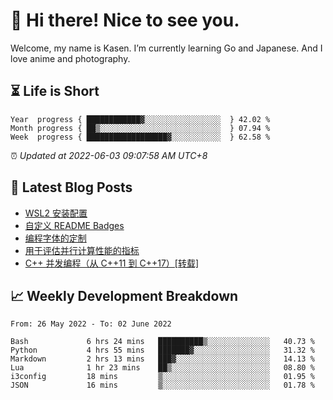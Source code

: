 <h1>👋 Hi there! Nice to see you.</h1>

Welcome, my name is Kasen. I’m currently learning Go and Japanese. And I love anime and photography.


## ⏳ Life is Short

<!-- Start of Time Progress Bar -->
``` text
Year  progress { ████████████▓░░░░░░░░░░░░░░░░░  } 42.02 %
Month progress { ██▒░░░░░░░░░░░░░░░░░░░░░░░░░░░  } 07.94 %
Week  progress { ██████████████████▓░░░░░░░░░░░  } 62.58 %
```

⏰ *Updated at 2022-06-03 09:07:58 AM UTC+8*

<!-- End of Time Progress Bar -->

## 📝 Latest Blog Posts

<!-- BLOG-POST-LIST:START -->
- [WSL2 安装配置](https://blog.imkasen.com/wsl2-config.html)
- [自定义 README Badges](https://blog.imkasen.com/custom-readme-badges.html)
- [编程字体的定制](https://blog.imkasen.com/coding-fonts-configuration.html)
- [用于评估并行计算性能的指标](https://blog.imkasen.com/parallel-performance-metrics.html)
- [C++ 并发编程（从 C++11 到 C++17）[转载]](https://blog.imkasen.com/cpp-concurrency.html)
<!-- BLOG-POST-LIST:END -->

## 📈 Weekly Development Breakdown

<!--START_SECTION:waka-->

```text
From: 26 May 2022 - To: 02 June 2022

Bash             6 hrs 24 mins   ██████████▒░░░░░░░░░░░░░░   40.73 %
Python           4 hrs 55 mins   ███████▓░░░░░░░░░░░░░░░░░   31.32 %
Markdown         2 hrs 13 mins   ███▓░░░░░░░░░░░░░░░░░░░░░   14.13 %
Lua              1 hr 23 mins    ██▒░░░░░░░░░░░░░░░░░░░░░░   08.80 %
i3config         18 mins         ▒░░░░░░░░░░░░░░░░░░░░░░░░   01.95 %
JSON             16 mins         ▒░░░░░░░░░░░░░░░░░░░░░░░░   01.78 %
```

<!--END_SECTION:waka-->
